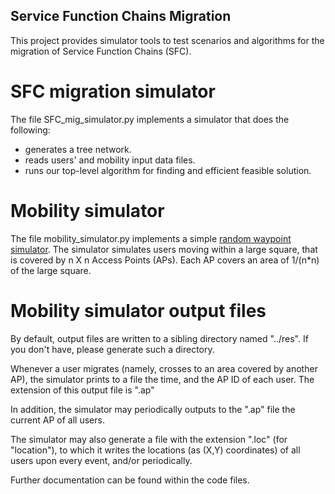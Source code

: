 ## Service Function Chains Migration

This project provides simulator tools to test scenarios and algorithms for the migration of Service Function Chains (SFC). 

# SFC migration simulator
The file SFC_mig_simulator.py implements a simulator that does the following:
- generates a tree network.
- reads users' and mobility input data files.
- runs our top-level algorithm for finding and efficient feasible solution.

# Mobility simulator

The file mobility_simulator.py implements a simple [random waypoint simulator](https://en.wikipedia.org/wiki/Random_waypoint_model). 
The simulator simulates users moving within a large square, that is covered by n X n Access Points (APs).
Each AP covers an area of 1/(n*n) of the large square.

# Mobility simulator output files
By default, output files are written to a sibling directory named "../res". If you don't have, please generate such a directory. 

Whenever a user migrates (namely, crosses to an area covered by another AP), the simulator prints to a file the time, and the AP ID of each user. 
The extension of this output file is ".ap" 

In addition, the simulator may periodically outputs to the ".ap" file the current AP of all users.

The simulator may also generate a file with the extension ".loc" (for "location"), to which it writes the locations (as (X,Y) coordinates) of all users upon every event, and/or periodically.

Further documentation can be found within the code files.

